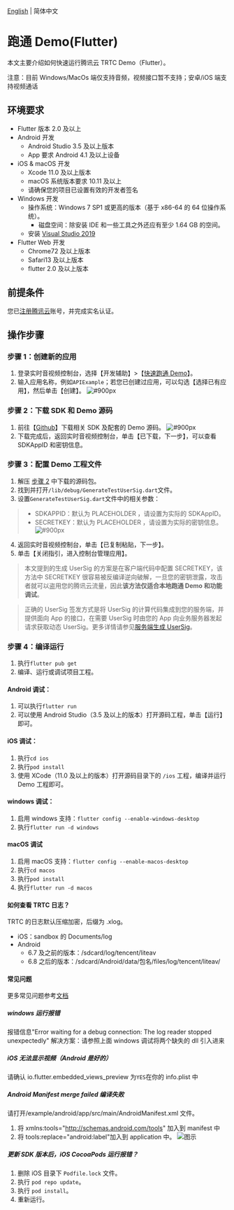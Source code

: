 [English](./README.md) | 简体中文

# 跑通 Demo(Flutter)

本文主要介绍如何快速运行腾讯云 TRTC Demo（Flutter）。

注意：目前 Windows/MacOs 端仅支持音频，视频接口暂不支持；安卓/iOS 端支持视频通话

## 环境要求

- Flutter 版本 2.0 及以上
- Android 开发
  - Android Studio 3.5 及以上版本
  - App 要求 Android 4.1 及以上设备
- iOS & macOS 开发
  - Xcode 11.0 及以上版本
  - macOS 系统版本要求 10.11 及以上
  - 请确保您的项目已设置有效的开发者签名
- Windows 开发
  - 操作系统：Windows 7 SP1 或更高的版本（基于 x86-64 的 64 位操作系统）。
    - 磁盘空间：除安装 IDE 和一些工具之外还应有至少 1.64 GB 的空间。
  - 安装 [Visual Studio 2019](https://visualstudio.microsoft.com/zh-hans/downloads/)
- Flutter Web 开发
  - Chrome72 及以上版本
  - Safari13 及以上版本
  - flutter 2.0 及以上版本

## 前提条件

您已[注册腾讯云](https://cloud.tencent.com)账号，并完成实名认证。

## 操作步骤

[](id:step1)

### 步骤 1：创建新的应用

1. 登录实时音视频控制台，选择【开发辅助】>【[快速跑通 Demo](https://console.cloud.tencent.com/trtc/quickstart)】。
2. 输入应用名称，例如`APIExample`；若您已创建过应用，可以勾选【选择已有应用】，然后单击【创建】。
   ![#900px](https://qcloudimg.tencent-cloud.cn/raw/899626ba2c8f9b32921bda193c9ab9a9.png)

[](id:step2)

### 步骤 2：下载 SDK 和 Demo 源码

1. 前往【[Github](https://github.com/LiteAVSDK/TRTC_Flutter/tree/master/TRTC-Simple-Demo)】下载相关 SDK 及配套的 Demo 源码。
   ![#900px](https://qcloudimg.tencent-cloud.cn/raw/d501c269104d59d0566013119839fde2.png)
2. 下载完成后，返回实时音视频控制台，单击【已下载，下一步】，可以查看 SDKAppID 和密钥信息。

[](id:step3)

### 步骤 3：配置 Demo 工程文件

1. 解压 [步骤 2](#step2) 中下载的源码包。
2. 找到并打开`/lib/debug/GenerateTestUserSig.dart`文件。
3. 设置`GenerateTestUserSig.dart`文件中的相关参数：

> - SDKAPPID：默认为 PLACEHOLDER ，请设置为实际的 SDKAppID。
> - SECRETKEY：默认为 PLACEHOLDER ，请设置为实际的密钥信息。
>   ![#900px](https://qcloudimg.tencent-cloud.cn/raw/c8a787f11cb3f52a49ffd04ad0197d4b.png)

4. 返回实时音视频控制台，单击【已复制粘贴，下一步】。
5. 单击【关闭指引，进入控制台管理应用】。

> 本文提到的生成 UserSig 的方案是在客户端代码中配置 SECRETKEY，该方法中 SECRETKEY 很容易被反编译逆向破解，一旦您的密钥泄露，攻击者就可以盗用您的腾讯云流量，因此**该方法仅适合本地跑通 Demo 和功能调试**。

> 正确的 UserSig 签发方式是将 UserSig 的计算代码集成到您的服务端，并提供面向 App 的接口，在需要 UserSig 时由您的 App 向业务服务器发起请求获取动态 UserSig。更多详情请参见[服务端生成 UserSig](https://cloud.tencent.com/document/product/647/17275#Server)。

[](id:step4)

### 步骤 4：编译运行

1. 执行`flutter pub get`
2. 编译、运行或调试项目工程。

#### Android 调试：

1. 可以执行`flutter run`
2. 可以使用 Android Studio（3.5 及以上的版本）打开源码工程，单击【运行】即可。

#### iOS 调试：

1. 执行`cd ios`
2. 执行`pod install`
3. 使用 XCode（11.0 及以上的版本）打开源码目录下的 `/ios` 工程，编译并运行 Demo 工程即可。

#### windows 调试：

1. 启用 windows 支持：`flutter config --enable-windows-desktop`
2. 执行`flutter run -d windows`

#### macOS 调试

1. 启用 macOS 支持：`flutter config --enable-macos-desktop`
2. 执行`cd macos`
3. 执行`pod install`
4. 执行`flutter run -d macos`

#### 如何查看 TRTC 日志？

TRTC 的日志默认压缩加密，后缀为 .xlog。

- iOS：sandbox 的 Documents/log
- Android
  - 6.7 及之前的版本：/sdcard/log/tencent/liteav
  - 6.8 之后的版本：/sdcard/Android/data/包名/files/log/tencent/liteav/

#### 常见问题

更多常见问题参考[文档](https://cloud.tencent.com/document/product/647/51623)

##### windows 运行报错

报错信息"Error waiting for a debug connection: The log reader stopped unexpectedly"
解决方案：请参照上面 windows 调试将两个缺失的 dll 引入进来

##### iOS 无法显示视频（Android 是好的）

请确认 io.flutter.embedded_views_preview 为`YES`在你的 info.plist 中

##### Android Manifest merge failed 编译失败

请打开/example/android/app/src/main/AndroidManifest.xml 文件。

1. 将 xmlns:tools="http://schemas.android.com/tools" 加入到 manifest 中
2. 将 tools:replace="android:label"加入到 application 中。
   ![图示](https://main.qcloudimg.com/raw/7a37917112831488423c1744f370c883.png)

##### 更新 SDK 版本后，iOS CocoaPods 运行报错？

1. 删除 iOS 目录下 `Podfile.lock` 文件。
2. 执行 `pod repo update`。
3. 执行 `pod install`。
4. 重新运行。
